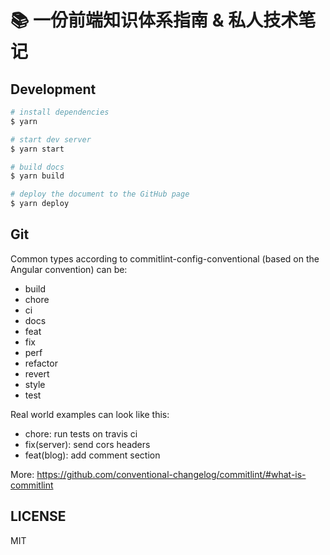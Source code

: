 # 📚 一份前端知识体系指南 & 私人技术笔记

## Development

```bash
# install dependencies
$ yarn

# start dev server
$ yarn start

# build docs
$ yarn build

# deploy the document to the GitHub page
$ yarn deploy
```

## Git

Common types according to commitlint-config-conventional (based on the Angular convention) can be:

- build
- chore
- ci
- docs
- feat
- fix
- perf
- refactor
- revert
- style
- test

Real world examples can look like this:

- chore: run tests on travis ci
- fix(server): send cors headers
- feat(blog): add comment section

More: <https://github.com/conventional-changelog/commitlint/#what-is-commitlint>

## LICENSE

MIT
